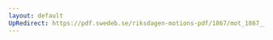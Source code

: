 ```yaml
---
layout: default
UpRedirect: https://pdf.swedeb.se/riksdagen-motions-pdf/1867/mot_1867__fk__00002/mot_1867__fk__00002_001.pdf
---
```

